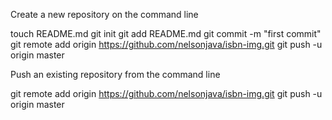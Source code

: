 Create a new repository on the command line

touch README.md
git init
git add README.md
git commit -m "first commit"
git remote add origin https://github.com/nelsonjava/isbn-img.git
git push -u origin master

Push an existing repository from the command line

git remote add origin https://github.com/nelsonjava/isbn-img.git
git push -u origin master